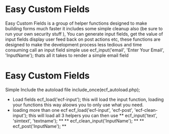 # Easy Custom Fields
Easy Custom Fields is a group of helper functions designed to make building forms much faster it includes some simple cleanup also (be sure to run your own security stuff ), You can generate input fields, get the value of input fields display user feed back on post actions etc, these functions are designed to make the development process less tedious and time consuming call an input field simple use ecf_input('email', 'Enter Your Email', 'InputName'); thats all it takes to render a simple email field
# Easy Custom Fields
Simple Include the autoload file 
include_once(ecf_autoload.php);
* Load fields 
ecf_load('ecf-input');
this will load the input function, loading your functions this way aloows you to only use what you need.
* loading more than one ecf
ecf_load('ecf-input', 'ecf-post', 'ecf-clean-input');
this will load all 3 helpers you can then use 
** ecf_input('text', 'simtext', 'textname'); ** 
** ecf_clean_input('InputName'); ** 
** ecf_post('InputName'); ** 
